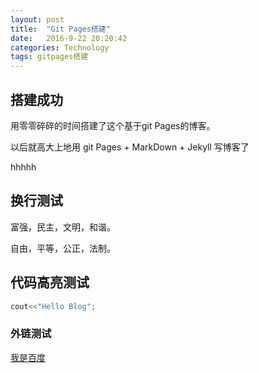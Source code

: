 ```yaml
---
layout: post
title:  "Git Pages搭建"
date:   2016-9-22 20:20:42
categories: Technology
tags: gitpages搭建 
---
```


## 搭建成功

用零零碎碎的时间搭建了这个基于git Pages的博客。

以后就高大上地用 git Pages + MarkDown + Jekyll 写博客了

hhhhh


## 换行测试

富强，民主，文明，和谐。

自由，平等，公正，法制。


## 代码高亮测试
```c++
cout<<"Hello Blog";
```


### 外链测试
[我是百度](https://www.baidu.com/)
